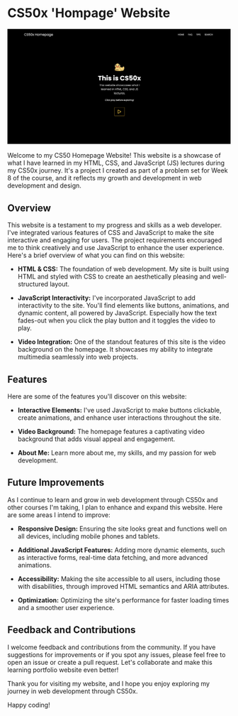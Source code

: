 # CS50x 'Hompage' Website

![Website Screenshot](/media/cs50.png)

Welcome to my CS50 Homepage Website! This website is a showcase of what I have learned in my HTML, CSS, and JavaScript (JS) lectures during my CS50x journey. It's a project I created as part of a problem set for Week 8 of the course, and it reflects my growth and development in web development and design.

## Overview

This website is a testament to my progress and skills as a web developer. I've integrated various features of CSS and JavaScript to make the site interactive and engaging for users. The project requirements encouraged me to think creatively and use JavaScript to enhance the user experience. Here's a brief overview of what you can find on this website:

- **HTML & CSS:** The foundation of web development. My site is built using HTML and styled with CSS to create an aesthetically pleasing and well-structured layout.

- **JavaScript Interactivity:** I've incorporated JavaScript to add interactivity to the site. You'll find elements like buttons, animations, and dynamic content, all powered by JavaScript. Especially how the text fades-out when you click the play button and it toggles the video to play.

- **Video Integration:** One of the standout features of this site is the video background on the homepage. It showcases my ability to integrate multimedia seamlessly into web projects.

## Features

Here are some of the features you'll discover on this website:

- **Interactive Elements:** I've used JavaScript to make buttons clickable, create animations, and enhance user interactions throughout the site.

- **Video Background:** The homepage features a captivating video background that adds visual appeal and engagement.
  
- **About Me:** Learn more about me, my skills, and my passion for web development.

## Future Improvements

As I continue to learn and grow in web development through CS50x and other courses I'm taking, I plan to enhance and expand this website. Here are some areas I intend to improve:

- **Responsive Design:** Ensuring the site looks great and functions well on all devices, including mobile phones and tablets.

- **Additional JavaScript Features:** Adding more dynamic elements, such as interactive forms, real-time data fetching, and more advanced animations.

- **Accessibility:** Making the site accessible to all users, including those with disabilities, through improved HTML semantics and ARIA attributes.

- **Optimization:** Optimizing the site's performance for faster loading times and a smoother user experience.

## Feedback and Contributions

I welcome feedback and contributions from the community. If you have suggestions for improvements or if you spot any issues, please feel free to open an issue or create a pull request. Let's collaborate and make this learning portfolio website even better!

Thank you for visiting my website, and I hope you enjoy exploring my journey in web development through CS50x.

Happy coding!



